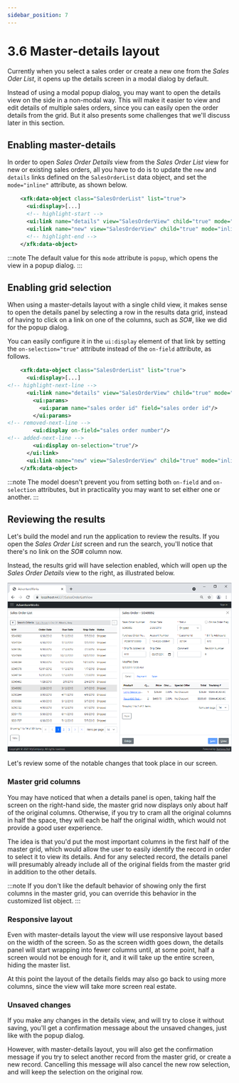 ```yaml
---
sidebar_position: 7
---
```


# 3.6 Master-details layout

Currently when you select a sales order or create a new one from the *Sales Oder List*, it opens up the details screen in a modal dialog by default.

Instead of using a modal popup dialog, you may want to open the details view on the side in a non-modal way. This will make it easier to view and edit details of multiple sales orders, since you can easily open the order details from the grid. But it also presents some challenges that we'll discuss later in this section.

## Enabling master-details

In order to open *Sales Order Details* view from the *Sales Order List* view for new or existing sales orders, all you have to do is to update the `new` and `details` links defined on the `SalesOrderList` data object, and set the `mode="inline"` attribute, as shown below.

```xml title="sales_order.xom"
    <xfk:data-object class="SalesOrderList" list="true">
      <ui:display>[...]
      <!-- highlight-start -->
      <ui:link name="details" view="SalesOrderView" child="true" mode="inline">[...]
      <ui:link name="new" view="SalesOrderView" child="true" mode="inline">[...]
      <!-- highlight-end -->
    </xfk:data-object>
```

:::note
The default value for this `mode` attribute is `popup`, which opens the view in a popup dialog.
:::

## Enabling grid selection

When using a master-details layout with a single child view, it makes sense to open the details panel by selecting a row in the results data grid, instead of having to click on a link on one of the columns, such as *SO#*, like we did for the popup dialog.

You can easily configure it in the `ui:display` element of that link by setting the `on-selection="true"` attribute instead of the `on-field` attribute, as follows.

```xml
    <xfk:data-object class="SalesOrderList" list="true">
      <ui:display>[...]
<!-- highlight-next-line -->
      <ui:link name="details" view="SalesOrderView" child="true" mode="inline">
        <ui:params>
          <ui:param name="sales order id" field="sales order id"/>
        </ui:params>
<!-- removed-next-line -->
        <ui:display on-field="sales order number"/>
<!-- added-next-line -->
        <ui:display on-selection="true"/>
      </ui:link>
      <ui:link name="new" view="SalesOrderView" child="true" mode="inline">[...]
    </xfk:data-object>
```

:::note
The model doesn't prevent you from setting both `on-field` and `on-selection` attributes, but in practicality you may want to set either one or another.
:::

## Reviewing the results

Let's build the model and run the application to review the results. If you open the *Sales Order List* screen and run the search, you'll notice that there's no link on the *SO#* column now.

Instead, the results grid will have selection enabled, which will open up the *Sales Order Details* view to the right, as illustrated below.

![Master-details](img6/master-details.png)

Let's review some of the notable changes that took place in our screen.

### Master grid columns

You may have noticed that when a details panel is open, taking half the screen on the right-hand side, the master grid now displays only about half of the original columns. Otherwise, if you try to cram all the original columns in half the space, they will each be half the original width, which would not provide a good user experience.

The idea is that you'd put the most important columns in the first half of the master grid, which would allow the user to easily identify the record in order to select it to view its details. And for any selected record, the details panel will presumably already include all of the original fields from the master grid in addition to the other details.

:::note
If you don't like the default behavior of showing only the first columns in the master grid, you can override this behavior in the customized list object.
:::

### Responsive layout

Even with master-details layout the view will use responsive layout based on the width of the screen. So as the screen width goes down, the details panel will start wrapping into fewer columns until, at some point, half a screen would not be enough for it, and it will take up the entire screen, hiding the master list.

At this point the layout of the details fields may also go back to using more columns, since the view will take more screen real estate.

### Unsaved changes

If you make any changes in the details view, and will try to close it without saving, you'll get a confirmation message about the unsaved changes, just like with the popup dialog.

However, with master-details layout, you will also get the confirmation message if you try to select another record from the master grid, or create a new record. Cancelling this message will also cancel the new row selection, and will keep the selection on the original row.